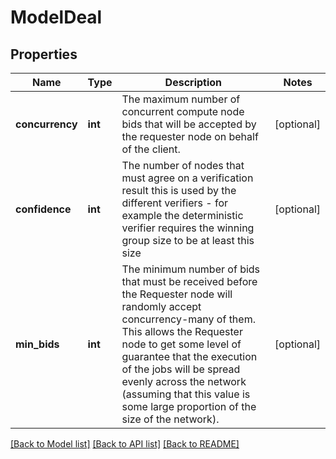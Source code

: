 # ModelDeal

## Properties
Name | Type | Description | Notes
------------ | ------------- | ------------- | -------------
**concurrency** | **int** | The maximum number of concurrent compute node bids that will be accepted by the requester node on behalf of the client. | [optional] 
**confidence** | **int** | The number of nodes that must agree on a verification result this is used by the different verifiers - for example the deterministic verifier requires the winning group size to be at least this size | [optional] 
**min_bids** | **int** | The minimum number of bids that must be received before the Requester node will randomly accept concurrency-many of them. This allows the Requester node to get some level of guarantee that the execution of the jobs will be spread evenly across the network (assuming that this value is some large proportion of the size of the network). | [optional] 

[[Back to Model list]](../README.md#documentation-for-models) [[Back to API list]](../README.md#documentation-for-api-endpoints) [[Back to README]](../README.md)

